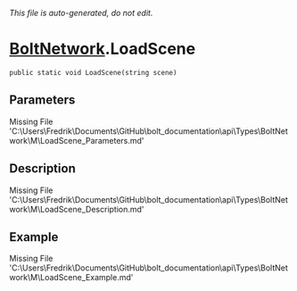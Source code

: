 *This file is auto-generated, do not edit.*

# [BoltNetwork](Types/BoltNetwork.md).LoadScene
`public static void LoadScene(string scene)`
## Parameters
Missing File 'C:\Users\Fredrik\Documents\GitHub\bolt_documentation\api\Types\BoltNetwork\M\LoadScene_Parameters.md'
## Description
Missing File 'C:\Users\Fredrik\Documents\GitHub\bolt_documentation\api\Types\BoltNetwork\M\LoadScene_Description.md'
## Example
Missing File 'C:\Users\Fredrik\Documents\GitHub\bolt_documentation\api\Types\BoltNetwork\M\LoadScene_Example.md'
